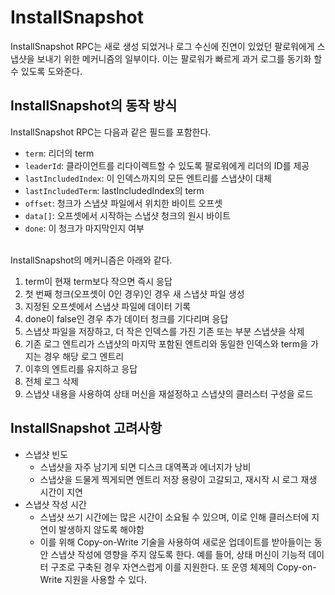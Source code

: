 # InstallSnapshot

InstallSnapshot RPC는 새로 생성 되었거나 로그 수신에 진연이 있었던 팔로워에게 스냅샷을 보내기 위한 메커니즘의 일부이다.
이는 팔로워가 빠르게 과거 로그를 동기화 할 수 있도록 도와준다.

## InstallSnapshot의 동작 방식

InstallSnapshot RPC는 다음과 같은 필드를 포함한다.

- `term`: 리더의 term
- `leaderId`: 클라이언트를 리다이렉트할 수 있도록 팔로워에게 리더의 ID를 제공
- `lastIncludedIndex`: 이 인덱스까지의 모든 엔트리를 스냅샷이 대체
- `lastIncludedTerm`: lastIncludedIndex의 term
- `offset`: 청크가 스냅샷 파일에서 위치한 바이트 오프셋
- `data[]`: 오프셋에서 시작하는 스냅샷 청크의 원시 바이트
- `done`: 이 청크가 마지막인지 여부

<br>
InstallSnapshot의 메커니즘은 아래와 같다.

1. term이 현재 term보다 작으면 즉시 응답
2. 첫 번째 청크(오프셋이 0인 경우)인 경우 새 스냅샷 파일 생성
3. 지정된 오프셋에서 스냅샷 파일에 데이터 기록
4. done이 false인 경우 추가 데이터 청크를 기다리며 응답
5. 스냅샷 파일을 저장하고, 더 작은 인덱스를 가진 기존 또는 부분 스냅샷을 삭제
6. 기존 로그 엔트리가 스냅샷의 마지막 포함된 엔트리와 동일한 인덱스와 term을 가지는 경우 해당 로그 엔트리
7. 이후의 엔트리를 유지하고 응답
8. 전체 로그 삭제
9. 스냅샷 내용을 사용하여 상태 머신을 재설정하고 스냅샷의 클러스터 구성을 로드

## InstallSnapshot 고려사항

- 스냅샷 빈도
  - 스냅샷을 자주 남기게 되면 디스크 대역폭과 에너지가 낭비
  - 스냅샷을 드물게 찍게되면 엔트리 저장 용량이 고갈되고, 재시작 시 로그 재생 시간이 지연
- 스냅샷 작성 시간
  - 스냅샷 쓰기 시간에는 많은 시간이 소요될 수 있으며, 이로 인해 클러스터에 지연이 발생하지 않도록 해야함
  - 이를 위해 Copy-on-Write 기술을 사용하여 새로운 업데이트를 받아들이는 동안 스냅샷 작성에 영향을 주지 않도록 한다. 예를 들어, 상태 머신이 기능적 데이터 구조로 구축된 경우 자연스럽게 이를 지원한다. 또 운영 체제의 Copy-on-Write 지원을 사용할 수 있다.
